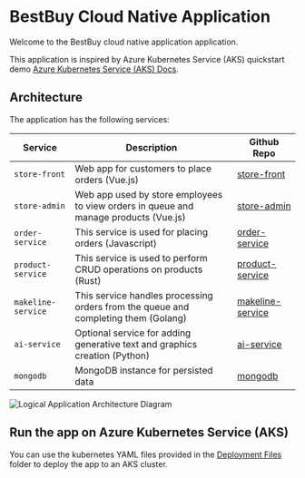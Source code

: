 # BestBuy Cloud Native Application
Welcome to the BestBuy cloud native application application.

This application is inspired by Azure Kubernetes Service (AKS) quickstart demo [Azure Kubernetes Service (AKS) Docs](https://learn.microsoft.com/en-us/azure/aks/).

## Architecture

The application has the following services: 

| Service | Description | Github Repo |
| --- | --- | --- |
| `store-front` | Web app for customers to place orders (Vue.js) | [store-front](https://github.com/Saikarthick07/BestBuy-store-front.git) |
| `store-admin` | Web app used by store employees to view orders in queue and manage products (Vue.js) | [store-admin](https://github.com/Saikarthick07/BestBuy-store-admin.git) |
| `order-service` | This service is used for placing orders (Javascript) | [order-service](https://github.com/Saikarthick07/BestBuy-order-service.git) |
| `product-service` | This service is used to perform CRUD operations on products (Rust) | [product-service](https://github.com/Saikarthick07/BestBuy-product-service.git) |
| `makeline-service` | This service handles processing orders from the queue and completing them (Golang) | [makeline-service](https://github.com/Saikarthick07/BestBuy-makeline-service.git) |
| `ai-service` | Optional service for adding generative text and graphics creation (Python) | [ai-service](https://github.com/Saikarthick07/BestBuy-ai-service.git) |
| `mongodb` | MongoDB instance for persisted data | [mongodb](https://github.com/docker-library/mongo) |



![Logical Application Architecture Diagram](https://github.com/Saikarthick07/bestbuy-deploymentfiles/blob/main/assets/bestbuy-system-architecture.png)

## Run the app on Azure Kubernetes Service (AKS)

You can use the kubernetes YAML files provided in the [Deployment Files](./Deployment%20Files/) folder to deploy the app to an AKS cluster.



